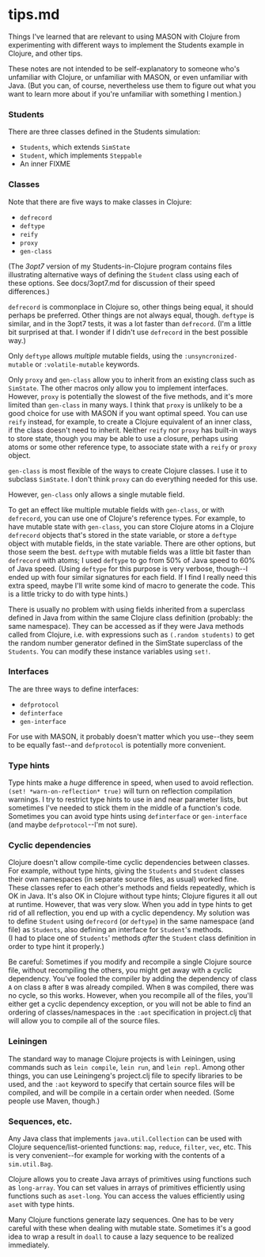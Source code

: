 tips.md
====

Things I've learned that are relevant to using MASON with Clojure from
experimenting with different ways to implement the Students example in
Clojure, and other tips.

These notes are not intended to be self-explanatory to someone who's
unfamiliar with Clojure, or unfamiliar with MASON, or even unfamiliar
with Java.  (But you can, of course, nevertheless use them to figure out
what you want to learn more about if you're unfamiliar with something
I mention.)


### Students

There are three classes defined in the Students simulation:

* `Students`, which extends `SimState`
* `Student`, which implements `Steppable`
* An inner FIXME


### Classes

Note that there are five ways to make classes in Clojure:

* `defrecord`
* `deftype`
* `reify`
* `proxy`
* `gen-class`

(The *3opt7* version of my Students-in-Clojure program contains
files illustrating alternative ways of defining the `Student` class
using each of these options.  See docs/3opt7.md for discussion of their
speed differences.)

`defrecord` is commonplace in Clojure so, other things being equal, it
should perhaps be preferred.  Other things are not always equal, though.
`deftype` is similar, and in the 3opt7 tests, it was a lot faster than
`defrecord`.  (I'm a little bit surprised at that.  I wonder if I didn't
use `defrecord` in the best possible way.)

Only `deftype` allows *multiple* mutable fields, using the
`:unsyncronized-mutable` or `:volatile-mutable` keywords.

Only `proxy` and `gen-class` allow you to inherit from an existing class
such as `SimState`.  The other macros only allow you to implement
interfaces.  However, `proxy` is potentially the slowest of the five
methods, and it's more limited than `gen-class` in many ways.  I think
that `proxy` is unlikely to be a good choice for use with MASON if you
want optimal speed.  You can use `reify` instead, for example, to create
a Clojure equivalent of an inner class, if the class doesn't need to
inherit.  Neither `reify` nor `proxy` has built-in ways to store state,
though you may be able to use a closure, perhaps using atoms or some
other reference type, to associate state with a `reify` or `proxy`
object.

`gen-class` is most flexible of the ways to create Clojure classes.
I use it to subclass `SimState`.  I don't think `proxy` can do
everything needed for this use.

However, `gen-class` only allows a single mutable field.

To get an effect like multiple mutable fields with `gen-class`, or
with `defrecord`, you can use one of Clojure's reference types.  For
example, to have mutable state with `gen-class`, you can store Clojure
atoms in a Clojure `defrecord` objects that's stored in the state
variable, or store a `deftype` object with mutable fields, in the
state variable.  There are other options, but those seem the best. 
`deftype` with mutable fields was a little bit faster than `defrecord`
with atoms; I used `deftype` to go from 50% of Java speed to 60% of
Java speed.  (Using `deftype` for this purpose is very verbose,
though--I ended up with four similar signatures for each field.  If I
find I really need this extra speed, maybe I'll write some kind of
macro to generate the code.  This is a little tricky to do with type
hints.)

There is usually no problem with using fields inherited from a
superclass defined in Java from within the same Clojure class definition
(probably: the same namespace).  They can be accessed as if they were Java
methods called from Clojure, i.e. with expressions such as `(.random
students)` to get the random number generator defined in the SimState
superclass of the `Students`.  You can modify these instance variables
using `set!`.


### Interfaces

The are three ways to define interfaces:

* `defprotocol`
* `definterface`
* `gen-interface`

For use with MASON, it probably doesn't matter which you use--they seem
to be equally fast--and `defprotocol` is potentially more convenient.


### Type hints

Type hints make a *huge* difference in speed, when used to avoid
reflection.  `(set! *warn-on-reflection* true)` will turn on reflection
compilation warnings.  I try to restrict type hints to use in and near
parameter lists, but sometimes I've needed to stick them in the middle
of a function's code.  Sometimes you can avoid type hints using
`definterface` or `gen-interface` (and maybe `defprotocol`--I'm not
sure).


### Cyclic dependencies

Clojure doesn't allow compile-time cyclic dependencies between
classes.  For example, without type hints, giving the `Students` and
`Student` classes their own namespaces (in separate source files, as
usual) worked fine.  These classes refer to each other's methods and
fields repeatedly, which is OK in Java.  It's also OK in Clojure without
type hints; Clojure figures it all out at runtime.  However, that was
very slow.  When you add in type hints to get rid of all reflection, you
end up with a cyclic dependency.  My solution was to define `Student`
using `defrecord` (or `deftype`) in the same namespace (and file) as
`Students`, also defining an interface for `Student`'s methods.  
(I had to place one of `Students`' methods *after* the `Student` class
definition in order to type hint it properly.)

Be careful:  Sometimes if you modify and recompile a single Clojure
source file, without recompiling the others, you might get away with a
cyclic dependency.  You've fooled the compiler by adding the dependency
of class `A` on class `B` after `B` was already compiled.  When `B` was
compiled, there was no cycle, so this works.  However, when you
recompile all of the files, you'll either get a cyclic dependency
exception, or you will not be able to find an ordering of
classes/namespaces in the `:aot` specification in project.clj that will
allow you to compile all of the source files.


### Leiningen

The standard way to manage Clojure projects is with Leiningen, using
commands such as `lein compile`, `lein run`, and `lein repl`.  Among
other things, you can use Leiningeng's project.clj file to specify
libraries to be used, and the `:aot` keyword to specify that certain
source files will be compiled, and will be compile in a certain order
when needed.  (Some people use Maven, though.)


### Sequences, etc.

Any Java class that implements `java.util.Collection` can be used
with Clojure sequence/list-oriented functions: `map`, `reduce`,
`filter`, `vec`, etc.  This is very convenient--for example for working
with the contents of a `sim.util.Bag`.

Clojure allows you to create Java arrays of primitives using
functions such as `long-array`.  You can set values in arrays of
primitives efficiently using functions such as `aset-long`.
You can access the values efficiently using `aset` with type hints.

Many Clojure functions generate lazy sequences.  One has to be very
careful with these when dealing with mutable state.  Sometimes it's a
good idea to wrap a result in `doall` to cause a lazy sequence to be
realized immediately.

